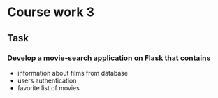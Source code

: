 # Course work 3

## Task
### Develop a movie-search application on Flask that contains
- information about films from database
- users authentication
- favorite list of movies